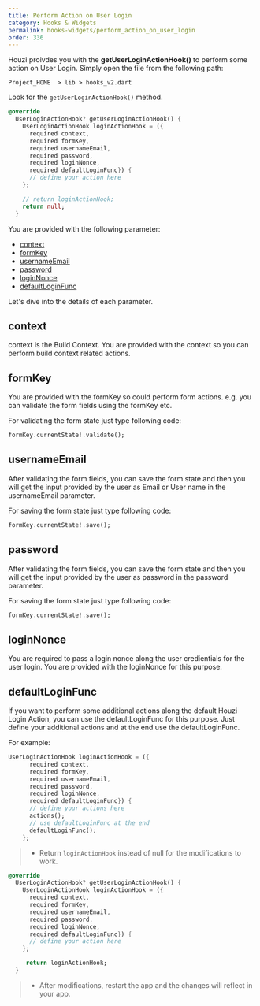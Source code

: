 ```yaml
---
title: Perform Action on User Login
category: Hooks & Widgets
permalink: hooks-widgets/perform_action_on_user_login
order: 336
---
```


Houzi proivdes you with the **getUserLoginActionHook()**  to perform some action on User Login.  Simply open the file from the following path:

`Project_HOME  > lib > hooks_v2.dart`

Look for the `getUserLoginActionHook()` method.

```dart
@override
  UserLoginActionHook? getUserLoginActionHook() {
    UserLoginActionHook loginActionHook = ({
      required context,
      required formKey,
      required usernameEmail,
      required password,
      required loginNonce,
      required defaultLoginFunc}) {
      // define your action here
    };

    // return loginActionHook;
    return null;
  }
```

You are provided with the following parameter:

- [context](#context)  
- [formKey](#formkey)  
- [usernameEmail](#usernameemail)  
- [password](#password)  
- [loginNonce](#loginnonce)  
- [defaultLoginFunc](#defaultloginfunc)  

Let's dive into the details of each parameter.

## context

context is the Build Context. You are provided with the context so you can perform build context related actions.

## formKey

You are provided with the formKey so could perform form actions. e.g. you can validate the form fields using the formKey etc.

For validating the form state just type following code:

```dart
formKey.currentState!.validate();
```

## usernameEmail

After validating the form fields, you can save the form state and then you will get the input provided by the user as Email or User name in the usernameEmail parameter.

For saving the form state just type following code:

```dart
formKey.currentState!.save();
```

## password

After validating the form fields, you can save the form state and then you will get the input provided by the user as password in the password parameter.

For saving the form state just type following code:

```dart
formKey.currentState!.save();
```

## loginNonce

You are required to pass a login nonce along the user credientials for the user login. You are provided with the loginNonce for this purpose.

## defaultLoginFunc

If you want to perform some additional actions along the default Houzi Login Action, you can use the defaultLoginFunc for this purpose.
Just define your additional actions and at the end use the defaultLoginFunc.

For example:

```dart
UserLoginActionHook loginActionHook = ({
      required context,
      required formKey,
      required usernameEmail,
      required password,
      required loginNonce,
      required defaultLoginFunc}) {
      // define your actions here
      actions();
      // use defaultLoginFunc at the end
      defaultLoginFunc();
    };
  ```

>  - Return `loginActionHook` instead of null for the modifications to work. 

```dart
@override
  UserLoginActionHook? getUserLoginActionHook() {
    UserLoginActionHook loginActionHook = ({
      required context,
      required formKey,
      required usernameEmail,
      required password,
      required loginNonce,
      required defaultLoginFunc}) {
      // define your action here
    };

     return loginActionHook;
  }
```

> - After modifications, restart the app and the changes will reflect in your app.